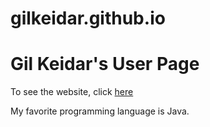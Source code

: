 # gilkeidar.github.io
#   Gil Keidar's User Page

To see the website, click [here](https://gilkeidar.github.io/)

My favorite programming language is Java.